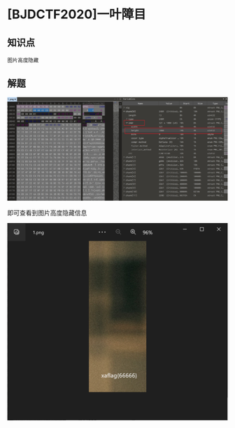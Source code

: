 # [BJDCTF2020]一叶障目

## 知识点

`图片高度隐藏`

## 解题

![image-20231126010631381](./img/27-1.png)

即可查看到图片高度隐藏信息

![image-20231126011009102](./img/27-2.png)